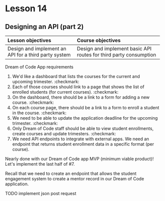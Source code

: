 # Lesson 14
## Designing an API (part 2)

| Lesson objectives                            | Course objectives                        |
|:---------------------------------------------|:-----------------------------------------|
| Design and implement an API for a third party system | Design and implement basic API routes for third party consumption | 

Dream of Code App requirements
1. We'd like a dashboard that lists the courses for the current and upcoming trimester. :checkmark:
2. Each of those courses should link to a page that shows the list of enrolled students (for current courses). :checkmark:
3. On the dashboard, there should be a link to a form for adding a new course. :checkmark:
4. On each course page, there should be a link to a form to enroll a student in the course. :checkmark:
5. We need to be able to update the application deadline for the upcoming trimester. :checkmark:
6. Only Dream of Code staff should be able to view student enrollments, create courses and update trimesters. :checkmark:
7. We need API endpoints to integrate with external apps. We need an endpoint that returns student enrollment data in a specific format (per course).

Nearly done with our Dream of Code app MVP (minimum viable product)! Let's implement the last half of #7.

Recall that we need to create an endpoint that allows the student engagement system to create a mentor record in our Dream of Code application. 

TODO implement json post request